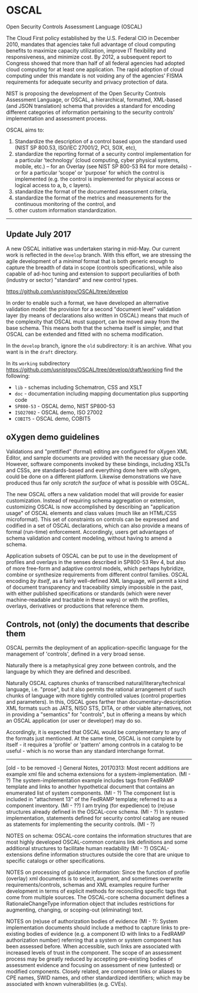 # OSCAL
Open Security Controls Assessment Language (OSCAL) 

The Cloud First policy established by the U.S. Federal CIO in December 2010, mandates that agencies take full advantage of cloud computing benefits to maximize capacity utilization, improve IT flexibility and responsiveness, and minimize cost. By 2012, a subsequent report to Congress showed that more than half of all federal agencies had adopted cloud computing for at least one application. The rapid adoption of cloud computing under this mandate is not voiding any of the agencies’ FISMA requirements for adequate security and privacy protection of data. 

NIST is proposing the development of the Open Security Controls Assessment Language, or OSCAL, a hierarchical, formatted, XML-based (and JSON translation) schema that provides a standard for encoding different categories of information pertaining to the security controls’ implementation and assessment process.  

OSCAL aims to:
1.	Standardize the description of a control based upon the standard used (NIST SP 800.53, ISO/IEC 27001/2, PCI, SOX, etc), 
2.	standardize the reporting format of a security control implementation for a particular ‘technology’ (cloud computing, cyber physical systems, mobile, etc.) – for an Overlay (see NIST SP 800-53 R4 for more details) -  or for a particular ‘scope’ or 'purpose' for which the control is implemented (e.g. the control is implemented for physical access or logical access to a, b, c layers). 
3.	standardize the format of the documented assessment criteria, 
4.	standardize the format of the metrics and measurements for the continuous monitoring of the control, and 
5.	other custom information standardization.

--------------

## Update July 2017

A new OSCAL initiative was undertaken staring in mid-May. Our current work is reflected in the `develop` branch. With this effort, we are stressing the agile development of a *minimal* format that is both generic enough to capture the breadth of data in scope (controls specifications), while also capable of ad-hoc tuning and extension to support peculiarities of both (industry or sector) "standard" and new control types.

https://github.com/usnistgov/OSCAL/tree/develop

In order to enable such a format, we have developed an alternative validation model: the provision for a second "document level" validation layer (by means of declarations also written in OSCAL) means that much of the complexity that OSCAL must support, can be moved away from the base schema. This means both that the schema itself is simpler, and that OSCAL can be extended and fitted with no schema modification.

In the `develop` branch, ignore the `old` subdirectory: it is an archive. What you want is in the `draft` directory.

In its `working` subdirectory https://github.com/usnistgov/OSCAL/tree/develop/draft/working find the following:

 * `lib` - schemas including Schematron, CSS and XSLT
 * `doc` - documentation including mapping documentation plus supporting code
 * `SP800-53` - OSCAL demo, NIST SP800-53
 * `ISO27002` - OSCAL demo, ISO 27002
 * `COBIT5` - OSCAL demo, COBIT5

## oXygen demo guidelines

Validations and "prettified" (formal) editing are configured for oXygen XML Editor, and sample documents are provided with the necessary glue code. However, software components invoked by these bindings, including XSLTs and CSSs, are standards-based and everything done here with oXygen, could be done on a different platform. Likewise demonstrations we have produced thus far only *scratch the surface* of what is possible with OSCAL.

The new OSCAL offers a new validation model that will provide for easier customization. Instead of requiring schema aggregation or extension, customizing OSCAL is now accomplished by describing an "application usage" of OSCAL elements and class values (much like an HTML/CSS microformat). This set of constraints on controls can be expressed and codified in a set of OSCAL declarations, which can also provide a means of formal (run-time) enforcement. Accordingly, users get advantages of schema validation and content modeling, without having to amend a schema.

Application subsets of OSCAL can be put to use in the development of profiles and overlays in the senses described in SP800-53 Rev 4, but also of more free-form and adaptive control models, which perhaps hybridize, combine or synthesize requirements from different control families. OSCAL encoding *by itself*, as a fairly well-defined XML language, will permit a kind of document transparency and traceability simply impossible in the past, with either published specifications or standards (which were never machine-readable and tractable in these ways) or with the profiles, overlays, derivatives or productions that reference them.

## Controls, not (only) the documents that describe them

OSCAL permits the deployment of an application-specific language for the management of 'controls', defined in a very broad sense.

Naturally there is a metaphysical grey zone between controls, and the language by which they are defined and described.

Naturally OSCAL captures chunks of transcribed natural/literary/technical language, i.e. "prose", but it also permits the rational arrangement of such chunks of language with more tightly controlled values (control properties and parameters). In this, OSCAL goes farther than documentary-description XML formats such as JATS, NISO STS, DITA, or other viable alternatives, not in providing a "semantics" for "controls", but in offering a means by which an OSCAL application (or user or developer) may do so.

Accordingly, it is expected that OSCAL would be complementary to any of the formats just mentioned. At the same time, OSCAL is not complete by itself - it requires a 'profile' or 'pattern' among controls in a catalog to be useful - which is no worse than any standard interchange format.


--------------

[old - to be removed -]
General Notes, 20170313:
Most recent additions are example xml file and schema extensions for a system-implementation. (MI - ?)
The system-implementation example includes tags from FedRAMP template and links to another hypothetical document that contains an enumerated list of system components. (MI - ?)
The component list is included in "attachment 13" of the FedRAMP template; referred to as a component inventory. (MI - ??)
I am trying (for expedience) to (re)use structures already defined in the OSCAL-core schema.  (MI - ?)
In system-implementation, statements defined for security control catalog are reused as statements for implementing the security controls. (MI - ?)

NOTES on schema:
OSCAL-core contains the information structures that are most highly developed
OSCAL-common contains link definitions and some additional structures to facilitate human readability (MI - ?)
OSCAL-extensions define information structures outside the core that are unique to specific catalogs or other specifications.

NOTES on processing of guidance information:
Since the function of profile (overlay) xml documents is to select, augment, and sometimes overwrite requirements/controls, schemas and XML examples require further development in terms of explicit methods for reconciling specific tags that come from multiple sources.  The OSCAL-core schema document defines a RationaleChangeType information object that includes restrictions for augmenting, changing, or scoping-out (eliminating) text.

NOTES on (re)use of authorization bodies of evidence (MI - ?):
System implementation documents should include a method to capture links to pre-existing bodies of evidence (e.g. a component ID with links to a FedRAMP authorization number) referring that a system or system component has been assessed before.  When accessible, such links are associated with increased levels of trust in the component.  The scope of an assessment process may be greatly reduced by accepting pre-existing bodies of assessment evidence and focusing on assessment of new (untested) or modified components.  Closely related, are component links or aliases to CPE names, SWID names, and other standardized identifiers; which may be associated with known vulnerabilities (e.g. CVEs).

